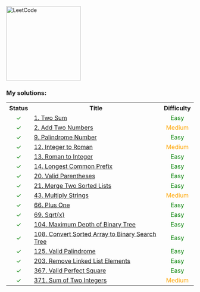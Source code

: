 <a href="https://leetcode.com" target="_blank">
    <img src="https://assets.leetcode.com/static_assets/public/webpack_bundles/images/logo-dark.e99485d9b.svg" 
         style="width:200px" alt="LeetCode"/>
</a>

### My solutions:

<table>
<tr>
    <th>Status</th>
    <th>Title</th>
    <th>Difficulty</th>
</tr>

[//]: # (1. Two Sum)
<tr>
    <td style="color:green;text-align:center">&#10003;</td>
    <td>
        <a href="/src/main/java/com/leetcode/my/twoSum">
            1. Two Sum
        </a>
    </td>
    <td style="color:green;text-align:center">Easy</td>
</tr>

[//]: # (2. Add Two Numbers)
<tr>
    <td style="color:green;text-align:center">&#10003;</td>
    <td>
        <a href="/src/main/java/com/leetcode/my/addTwoNumbers">
            2. Add Two Numbers
        </a>
    </td>
    <td style="color:orange;text-align:center">Medium</td>
</tr>

[//]: # (9. Palindrome Number)
<tr>
    <td style="color:green;text-align:center">&#10003;</td>
    <td>
        <a href="/src/main/java/com/leetcode/my/palindromeNumber">
            9. Palindrome Number
        </a>
    </td>
    <td style="color:green;text-align:center">Easy</td>
</tr>

[//]: # (12. Integer to Roman)
<tr>
    <td style="color:green;text-align:center">&#10003;</td>
    <td>
        <a href="/src/main/java/com/leetcode/my/integerToRoman">
            12. Integer to Roman
        </a>
    </td>
    <td style="color:orange;text-align:center">Medium</td>
</tr>

[//]: # (13. Roman to Integer)
<tr>
    <td style="color:green;text-align:center">&#10003;</td>
    <td>
        <a href="/src/main/java/com/leetcode/my/romanToInteger">
            13. Roman to Integer
        </a>
    </td>
    <td style="color:green;text-align:center">Easy</td>
</tr>

[//]: # (14. Longest Common Prefix)
<tr>
    <td style="color:green;text-align:center">&#10003;</td>
    <td>
        <a href="/src/main/java/com/leetcode/my/longestCommonPrefix">
            14. Longest Common Prefix
        </a>
    </td>
    <td style="color:green;text-align:center">Easy</td>
</tr>

[//]: # (20. Valid Parentheses)
<tr>
    <td style="color:green;text-align:center">&#10003;</td>
    <td>
        <a href="/src/main/java/com/leetcode/my/validParentheses">
            20. Valid Parentheses
        </a>
    </td>
    <td style="color:green;text-align:center">Easy</td>
</tr>

[//]: # (21. Merge Two Sorted Lists)
<tr>
    <td style="color:green;text-align:center">&#10003;</td>
    <td>
        <a href="/src/main/java/com/leetcode/my/mergeTwoSortedLists">
            21. Merge Two Sorted Lists
        </a>
    </td>
    <td style="color:green;text-align:center">Easy</td>
</tr>

[//]: # (43. Multiply Strings)
<tr>
    <td style="color:green;text-align:center">&#10003;</td>
    <td>
        <a href="/src/main/java/com/leetcode/my/multiplyStrings">
            43. Multiply Strings
        </a>
    </td>
    <td style="color:orange;text-align:center">Medium</td>
</tr>

[//]: # (66. Plus One)
<tr>
    <td style="color:green;text-align:center">&#10003;</td>
    <td>
        <a href="/src/main/java/com/leetcode/my/plusOne">
            66. Plus One
        </a>
    </td>
    <td style="color:green;text-align:center">Easy</td>
</tr>

[//]: # (69. Sqrt x)
<tr>
    <td style="color:green;text-align:center">&#10003;</td>
    <td>
        <a href="/src/main/java/com/leetcode/my/sqrtX">
            69. Sqrt(x)
        </a>
    </td>
    <td style="color:green;text-align:center">Easy</td>
</tr>

[//]: # (104. Maximum Depth of Binary Tree)
<tr>
    <td style="color:green;text-align:center">&#10003;</td>
    <td>
        <a href="/src/main/java/com/leetcode/my/maximumDepthOfBinaryTree">
            104. Maximum Depth of Binary Tree
        </a>
    </td>
    <td style="color:green;text-align:center">Easy</td>
</tr>

[//]: # (108. Convert Sorted Array to Binary Search Tree)
<tr>
    <td style="color:green;text-align:center">&#10003;</td>
    <td>
        <a href="/src/main/java/com/leetcode/my/convertSortedArrayToBinarySearchTree">
            108. Convert Sorted Array to Binary Search Tree
        </a>
    </td>
    <td style="color:green;text-align:center">Easy</td>
</tr>

[//]: # (125. Valid Palindrome)
<tr>
    <td style="color:green;text-align:center">&#10003;</td>
    <td>
        <a href="/src/main/java/com/leetcode/my/validPalindrome">
            125. Valid Palindrome
        </a>
    </td>
    <td style="color:green;text-align:center">Easy</td>
</tr>

[//]: # (203. Remove Linked List Elements)
<tr>
    <td style="color:green;text-align:center">&#10003;</td>
    <td>
        <a href="/src/main/java/com/leetcode/my/removeLinkedListElements">
            203. Remove Linked List Elements
        </a>
    </td>
    <td style="color:green;text-align:center">Easy</td>
</tr>

[//]: # (367. Valid Perfect Square)
<tr>
    <td style="color:green;text-align:center">&#10003;</td>
    <td>
        <a href="/src/main/java/com/leetcode/my/validPerfectSquare">
            367. Valid Perfect Square
        </a>
    </td>
    <td style="color:green;text-align:center">Easy</td>
</tr>

[//]: # (371. Sum of Two Integers)
<tr>
    <td style="color:green;text-align:center">&#10003;</td>
    <td>
        <a href="/src/main/java/com/leetcode/my/sumOfTwoIntegers">
            371. Sum of Two Integers
        </a>
    </td>
    <td style="color:orange;text-align:center">Medium</td>
</tr>

</table>

